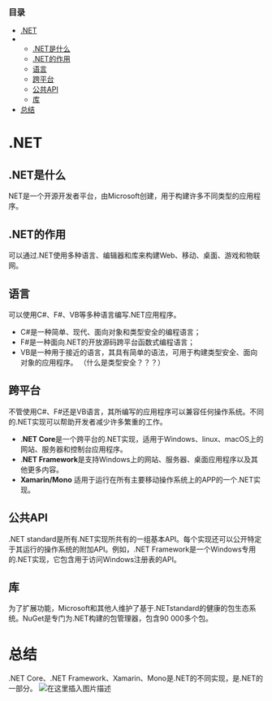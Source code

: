 ​                                            



### 目录

- [.NET](#NET_1)
- - [.NET是什么](#NET_2)
  - [.NET的作用](#NET_4)
  - [语言](#_6)
  - [跨平台](#_14)
  - [公共API](#API_21)
  - [库](#_24)
- [总结](#_28)



# .NET

## **.NET是什么** 

NET是一个开源开发者平台，由Microsoft创建，用于构建许多不同类型的应用程序。

## **.NET的作用** 

可以通过.NET使用多种语言、编辑器和库来构建Web、移动、桌面、游戏和物联网。

## **语言** 

可以使用C#、F#、VB等多种语言编写.NET应用程序。

- C#是一种简单、现代、面向对象和类型安全的编程语言；
- F#是一种面向.NET的开放源码跨平台函数式编程语言；
- VB是一种用于接近的语言，其具有简单的语法，可用于构建类型安全、面向对象的应用程序。
   （什么是类型安全？？？）

## **跨平台** 

不管使用C#、F#还是VB语言，其所编写的应用程序可以兼容任何操作系统。不同的.NET实现可以帮助开发者减少许多繁重的工作。

- .**NET Core**是一个跨平台的.NET实现，适用于Windows、linux、macOS上的网站、服务器和控制台应用程序。
- .**NET Framework**是支持Windows上的网站、服务器、桌面应用程序以及其他更多内容。
- **Xamarin/Mono** 适用于运行在所有主要移动操作系统上的APP的一个.NET实现。

## **公共API** 

.NET standard是所有.NET实现所共有的一组基本API。每个实现还可以公开特定于其运行的操作系统的附加API。例如，.NET Framework是一个Windows专用的.NET实现，它包含用于访问Windows注册表的API。

## **库** 

为了扩展功能，Microsoft和其他人维护了基于.NETstandard的健康的包生态系统。NuGet是专门为.NET构建的包管理器，包含90 000多个包。

# 总结

.NET Core、.NET Framework、Xamarin、Mono是.NET的不同实现，是.NET的一部分。
 ![在这里插入图片描述](E:\codes\c-sharp\点NET\Imag\20190529235656900.png)